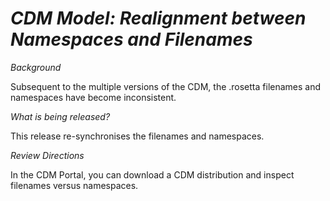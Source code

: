 # *CDM Model: Realignment between Namespaces and Filenames*

_Background_

Subsequent to the multiple versions of the CDM, the .rosetta filenames and namespaces have become inconsistent.

_What is being released?_

This release re-synchronises the filenames and namespaces.

_Review Directions_

In the CDM Portal, you can download a CDM distribution and inspect filenames versus namespaces.
